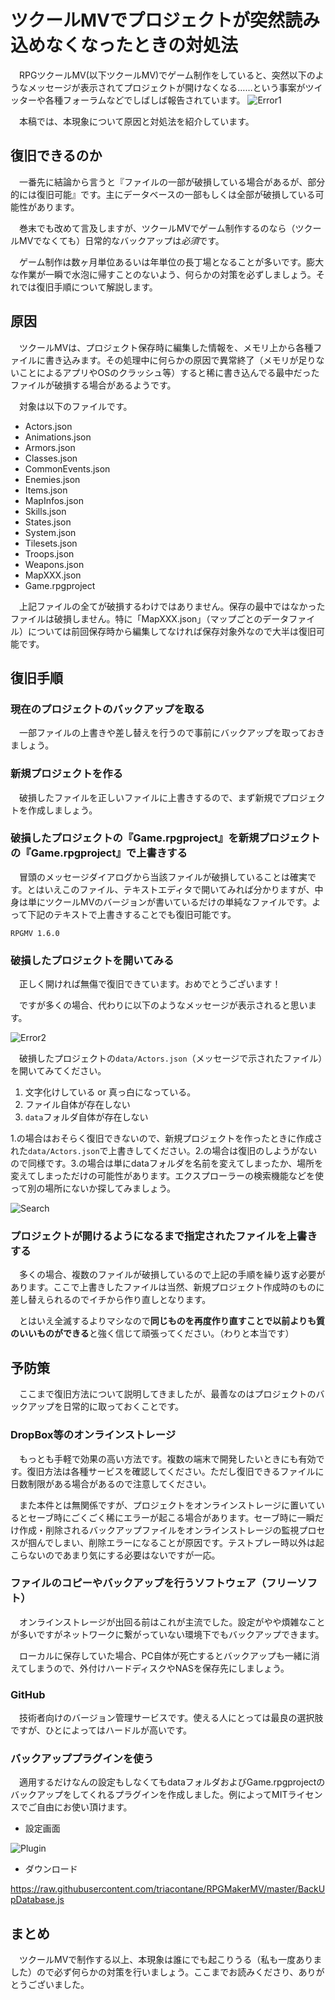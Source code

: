 # ツクールMVでプロジェクトが突然読み込めなくなったときの対処法
　RPGツクールMV(以下ツクールMV)でゲーム制作をしていると、突然以下のようなメッセージが表示されてプロジェクトが開けなくなる……という事案がツイッターや各種フォーラムなどでしばしば報告されています。
![Error1](https://2.bp.blogspot.com/-A5hrTMxn7yc/WtqpsyxqOCI/AAAAAAAAchY/tvFwPW5dkb8tRt_FwZtjX-qClM0hZ_FQgCPcBGAYYCw/s1600/2018-04-21.png)

　本稿では、本現象について原因と対処法を紹介しています。
## 復旧できるのか
　一番先に結論から言うと『ファイルの一部が破損している場合があるが、部分的には復旧可能』です。主にデータベースの一部もしくは全部が破損している可能性があります。

　巻末でも改めて言及しますが、ツクールMVでゲーム制作するのなら（ツクールMVでなくても）日常的なバックアップは*必須*です。

　ゲーム制作は数ヶ月単位あるいは年単位の長丁場となることが多いです。膨大な作業が一瞬で水泡に帰すことのないよう、何らかの対策を必ずしましょう。それでは復旧手順について解説します。
## 原因
　ツクールMVは、プロジェクト保存時に編集した情報を、メモリ上から各種ファイルに書き込みます。その処理中に何らかの原因で異常終了（メモリが足りないことによるアプリやOSのクラッシュ等）すると稀に書き込んでる最中だったファイルが破損する場合があるようです。

　対象は以下のファイルです。
- Actors.json
- Animations.json
- Armors.json
- Classes.json
- CommonEvents.json
- Enemies.json
- Items.json
- MapInfos.json
- Skills.json
- States.json
- System.json
- Tilesets.json
- Troops.json
- Weapons.json
- MapXXX.json
- Game.rpgproject

　上記ファイルの全てが破損するわけではありません。保存の最中ではなかったファイルは破損しません。特に「MapXXX.json」（マップごとのデータファイル）については前回保存時から編集してなければ保存対象外なので大半は復旧可能です。
## 復旧手順
### 現在のプロジェクトのバックアップを取る
　一部ファイルの上書きや差し替えを行うので事前にバックアップを取っておきましょう。
### 新規プロジェクトを作る
　破損したファイルを正しいファイルに上書きするので、まず新規でプロジェクトを作成しましょう。
### 破損したプロジェクトの『Game.rpgproject』を新規プロジェクトの『Game.rpgproject』で上書きする
　冒頭のメッセージダイアログから当該ファイルが破損していることは確実です。とはいえこのファイル、テキストエディタで開いてみれば分かりますが、中身は単にツクールMVのバージョンが書いているだけの単純なファイルです。よって下記のテキストで上書きすることでも復旧可能です。
``` 
RPGMV 1.6.0
```
### 破損したプロジェクトを開いてみる
　正しく開ければ無傷で復旧できています。おめでとうございます！

　ですが多くの場合、代わりに以下のようなメッセージが表示されると思います。

![Error2](https://2.bp.blogspot.com/-wm7tq6khNGo/Wtq1cQXRtGI/AAAAAAAAch0/vlOYgVZyKGILstVKZqZzR64JYNnHSHL6gCPcBGAYYCw/s1600/2018-04-21%2B%25281%2529.png)

　破損したプロジェクトの``data/Actors.json``（メッセージで示されたファイル）を開いてみてください。

1. 文字化けしている or 真っ白になっている。
2. ファイル自体が存在しない
3. ``data``フォルダ自体が存在しない

1.の場合はおそらく復旧できないので、新規プロジェクトを作ったときに作成された``data/Actors.json``で上書きしてください。2.の場合は復旧のしようがないので同様です。3.の場合は単にdataフォルダを名前を変えてしまったか、場所を変えてしまっただけの可能性があります。エクスプローラーの検索機能などを使って別の場所にないか探してみましょう。

![Search](https://4.bp.blogspot.com/-rjfW9yBk9Hk/Wtq5OszxRpI/AAAAAAAAch8/9Z5KIL2UDPQN98R3TqaBOXNpGnpn7L2JgCLcBGAs/s1600/2018-04-21%2B%25283%2529.png)

### プロジェクトが開けるようになるまで指定されたファイルを上書きする
　多くの場合、複数のファイルが破損しているので上記の手順を繰り返す必要があります。ここで上書きしたファイルは当然、新規プロジェクト作成時のものに差し替えられるのでイチから作り直しとなります。

　とはいえ全滅するよりマシなので**同じものを再度作り直すことで以前よりも質のいいものができる**と強く信じて頑張ってください。（わりと本当です）
## 予防策
　ここまで復旧方法について説明してきましたが、最善なのはプロジェクトのバックアップを日常的に取っておくことです。
### DropBox等のオンラインストレージ
　もっとも手軽で効果の高い方法です。複数の端末で開発したいときにも有効です。復旧方法は各種サービスを確認してください。ただし復旧できるファイルに日数制限がある場合があるので注意してください。

　また本件とは無関係ですが、プロジェクトをオンラインストレージに置いているとセーブ時にごくごく稀にエラーが起こる場合があります。セーブ時に一瞬だけ作成・削除されるバックアップファイルをオンラインストレージの監視プロセスが掴んでしまい、削除エラーになることが原因です。テストプレー時以外は起こらないのであまり気にする必要はないですが一応。
### ファイルのコピーやバックアップを行うソフトウェア（フリーソフト）
　オンラインストレージが出回る前はこれが主流でした。設定がやや煩雑なことが多いですがネットワークに繋がっていない環境下でもバックアップできます。

　ローカルに保存していた場合、PC自体が死亡するとバックアップも一緒に消えてしまうので、外付けハードディスクやNASを保存先にしましょう。
### GitHub
　技術者向けのバージョン管理サービスです。使える人にとっては最良の選択肢ですが、ひとによってはハードルが高いです。
### バックアッププラグインを使う
　適用するだけなんの設定もしなくてもdataフォルダおよびGame.rpgprojectのバックアップをしてくれるプラグインを作成しました。例によってMITライセンスでご自由にお使い頂けます。
- 設定画面

![Plugin](https://3.bp.blogspot.com/-o47FfvAiicM/WtrnXdB4SLI/AAAAAAAAciM/JnJIj2zTf7EchZj00ib_nvsBAaGQxvJZACLcBGAs/s1600/2018-04-21%2B%25284%2529.png)

- ダウンロード

<https://raw.githubusercontent.com/triacontane/RPGMakerMV/master/BackUpDatabase.js>

## まとめ
　ツクールMVで制作する以上、本現象は誰にでも起こりうる（私も一度ありました）ので必ず何らかの対策を行いましょう。ここまでお読みくださり、ありがとうございました。
